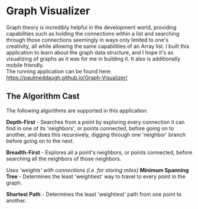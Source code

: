 # Graph Visualizer
Graph theory is incredibly helpful in the development world, providing capabilities such as holding the connections within a list and searching through those connections seemingly in ways only limited to one's creativity, all while allowing the same capabilities of an Array list. I built this application to learn about the graph data structure, and I hope it's as visualizing of graphs as it was for me in building it. It also is additionally mobile friendly. </br>
The running application can be found here: https://paulmeddaugh.github.io/Graph-Visualizer/

## The Algorithm Cast
The following algorithms are supported in this application:

<b>Depth-First</b> - Searches from a point by exploring every connection it can find in one of its 'neighbors', or points connected, before going on to another, and does this recursively, digging through one 'neighbor' branch before going on to the next.

<b>Breadth-First</b> - Explores all a point's neighbors, or points connected, before searching all the neighbors of those neighbors.

<i>Uses 'weights' with connections (i.e. for storing miles)</i>
<b>Minimum Spanning Tree</b> - Determines the least 'weightiest' way to travel to every point in the graph.

<b>Shortest Path</b> - Determines the least 'weightiest' path from one point to another.
